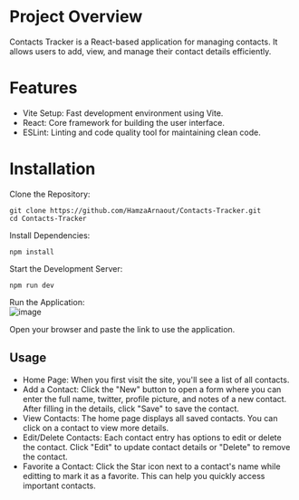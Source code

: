 # Project Overview
Contacts Tracker is a React-based application for managing contacts. It allows users to add, view, and manage their contact details efficiently.

# Features
- Vite Setup: Fast development environment using Vite.
- React: Core framework for building the user interface.
- ESLint: Linting and code quality tool for maintaining clean code.

# Installation
Clone the Repository:
```
git clone https://github.com/HamzaArnaout/Contacts-Tracker.git
cd Contacts-Tracker
```

Install Dependencies:
```
npm install
```

Start the Development Server:
```
npm run dev
```

Run the Application:  
![image](https://github.com/HamzaArnaout/Snake-Game-ReactTS/assets/104393639/64f20c54-136e-424d-8f56-11b4a62963e7)

Open your browser and paste the link to use the application.

## Usage
- Home Page: When you first visit the site, you'll see a list of all contacts.
- Add a Contact: Click the "New" button to open a form where you can enter the full name, twitter, profile picture, and notes of a new contact. After filling in the details, click "Save" to save the contact.
- View Contacts: The home page displays all saved contacts. You can click on a contact to view more details.
- Edit/Delete Contacts: Each contact entry has options to edit or delete the contact. Click "Edit" to update contact details or "Delete" to remove the contact.
- Favorite a Contact: Click the Star icon next to a contact's name while editting to mark it as a favorite. This can help you quickly access important contacts.
